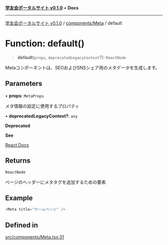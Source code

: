 [**学友会ポータルサイト v0.1.0**](../../../README.md) • **Docs**

***

[学友会ポータルサイト v0.1.0](../../../modules.md) / [components/Meta](../README.md) / default

# Function: default()

> **default**(`props`, `deprecatedLegacyContext`?): `ReactNode`

Metaコンポーネントは、SEOおよびSNSシェア用のメタデータを生成します。

## Parameters

• **props**: `MetaProps`

メタ情報の設定に使用するプロパティ

• **deprecatedLegacyContext?**: `any`

**Deprecated**

**See**

[React Docs](https://legacy.reactjs.org/docs/legacy-context.html#referencing-context-in-lifecycle-methods)

## Returns

`ReactNode`

ページのヘッダーにメタタグを追加するための要素

## Example

```ts
<Meta title="ホームページ" />
```

## Defined in

[src/components/Meta.tsx:31](https://github.com/iU-Alumni-Association/gakuyukai-new/blob/9032bc93fe144cf1419e63a5b72095e28cfeb84b/src/components/Meta.tsx#L31)
